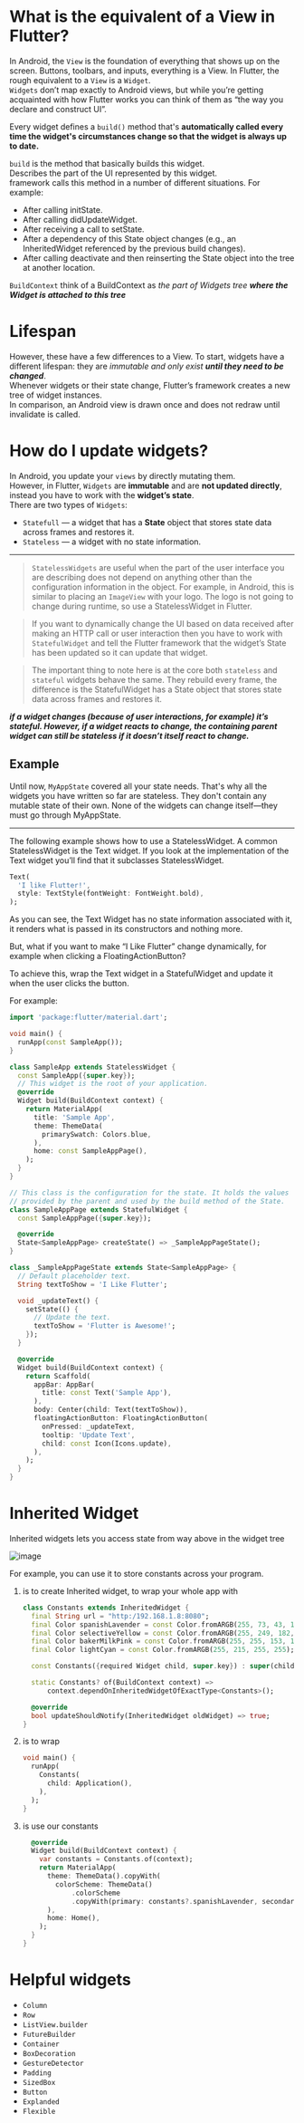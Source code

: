 # What is the equivalent of a View in Flutter?
In Android, the `View` is the foundation of everything that shows up on the screen. Buttons, toolbars, and inputs, everything is a View. In Flutter, the rough equivalent to a `View` is a `Widget`.  
`Widgets` don’t map exactly to Android views, but while you’re getting acquainted with how Flutter works you can think of them as “the way you declare and construct UI”.  

Every widget defines a `build()` method that's **automatically called every time the widget's circumstances change so that the widget is always up to date.**

`build` is the method that basically builds this widget.  
Describes the part of the UI represented by this widget.  
framework calls this method in a number of different situations. For example:
- After calling initState.
- After calling didUpdateWidget.
- After receiving a call to setState.
- After a dependency of this State object changes (e.g., an InheritedWidget referenced by the previous build changes).
- After calling deactivate and then reinserting the State object into the tree at another location.

`BuildContext` think of a BuildContext as _the part of Widgets tree_ **_where the Widget is attached to this tree_**

# Lifespan
However, these have a few differences to a View. To start, widgets have a different lifespan: they are _immutable and only exist **until they need to be changed**_.   
Whenever widgets or their state change, Flutter’s framework creates a new tree of widget instances.   
In comparison, an Android view is drawn once and does not redraw until invalidate is called.


# How do I update widgets?
In Android, you update your `views` by directly mutating them.   
However, in Flutter, `Widgets` are **immutable** and are **not updated directly**, instead you have to work with the **widget’s state**.  
There are two types of `Widgets`:  
- `Statefull` — a widget that has a **State** object that stores state data across frames and restores it.
- `Stateless` — a widget with no state information.

---

> `StatelessWidgets` are useful when the part of the user interface you are describing does not depend on anything other than the configuration information in the object.
For example, in Android, this is similar to placing an `ImageView` with your logo. The logo is not going to change during runtime, so use a StatelessWidget in Flutter.


> If you want to dynamically change the UI based on data received after making an HTTP call or user interaction then you have to work with `StatefulWidget` and tell the Flutter framework that the widget’s State has been updated so it can update that widget.


> The important thing to note here is at the core both `stateless` and `stateful` widgets behave the same. They rebuild every frame, the difference is the StatefulWidget has a State object that stores state data across frames and restores it.

**_if a widget changes (because of user interactions, for example) it’s stateful. However, if a widget reacts to change, the containing parent widget can still be stateless if it doesn’t itself react to change._**

## Example

Until now, `MyAppState` covered all your state needs. That's why all the widgets you have written so far are stateless. They don't contain any mutable state of their own. None of the widgets can change itself—they must go through MyAppState.

---

The following example shows how to use a StatelessWidget. A common StatelessWidget is the Text widget. If you look at the implementation of the Text widget you’ll find that it subclasses StatelessWidget.

```dart
Text(
  'I like Flutter!',
  style: TextStyle(fontWeight: FontWeight.bold),
);
```
As you can see, the Text Widget has no state information associated with it, it renders what is passed in its constructors and nothing more.

But, what if you want to make “I Like Flutter” change dynamically, for example when clicking a FloatingActionButton?

To achieve this, wrap the Text widget in a StatefulWidget and update it when the user clicks the button.

For example:

```dart
import 'package:flutter/material.dart';

void main() {
  runApp(const SampleApp());
}

class SampleApp extends StatelessWidget {
  const SampleApp({super.key});
  // This widget is the root of your application.
  @override
  Widget build(BuildContext context) {
    return MaterialApp(
      title: 'Sample App',
      theme: ThemeData(
        primarySwatch: Colors.blue,
      ),
      home: const SampleAppPage(),
    );
  }
}

// This class is the configuration for the state. It holds the values
// provided by the parent and used by the build method of the State.
class SampleAppPage extends StatefulWidget {
  const SampleAppPage({super.key});

  @override
  State<SampleAppPage> createState() => _SampleAppPageState();
}

class _SampleAppPageState extends State<SampleAppPage> {
  // Default placeholder text.
  String textToShow = 'I Like Flutter';

  void _updateText() {
    setState(() {
      // Update the text.
      textToShow = 'Flutter is Awesome!';
    });
  }

  @override
  Widget build(BuildContext context) {
    return Scaffold(
      appBar: AppBar(
        title: const Text('Sample App'),
      ),
      body: Center(child: Text(textToShow)),
      floatingActionButton: FloatingActionButton(
        onPressed: _updateText,
        tooltip: 'Update Text',
        child: const Icon(Icons.update),
      ),
    );
  }
}
```

# Inherited Widget
Inherited widgets lets you access state from way above in the widget tree

![image](https://user-images.githubusercontent.com/63263301/219377591-e13dae2d-42b6-4a3e-8461-daf5f363df64.png)

For example, you can use it to store constants across your program.  
1. is to create Inherited widget, to wrap your whole app with
   ```dart
   class Constants extends InheritedWidget {
     final String url = "http:/192.168.1.8:8080";
     final Color spanishLavender = const Color.fromARGB(255, 73, 43, 131);
     final Color selectiveYellow = const Color.fromARGB(255, 249, 182, 26);
     final Color bakerMilkPink = const Color.fromARGB(255, 255, 153, 187);
     final Color lightCyan = const Color.fromARGB(255, 215, 255, 255);
   
     const Constants({required Widget child, super.key}) : super(child: child);
   
     static Constants? of(BuildContext context) =>
         context.dependOnInheritedWidgetOfExactType<Constants>();
   
     @override
     bool updateShouldNotify(InheritedWidget oldWidget) => true;
   }
   ```
2. is to wrap
   ```dart
   void main() {
     runApp(
       Constants(
         child: Application(),
       ),
     );
   }
   ```
3. is use our constants
   ```dart
     @override
     Widget build(BuildContext context) {
       var constants = Constants.of(context);
       return MaterialApp(
         theme: ThemeData().copyWith(
           colorScheme: ThemeData()
               .colorScheme
               .copyWith(primary: constants?.spanishLavender, secondary: constants?.selectiveYellow),
         ),
         home: Home(),
       );
     }
   }
   ```

# Helpful widgets
- `Column`
- `Row`
- `ListView.builder`
- `FutureBuilder`
- `Container`
- `BoxDecoration`
- `GestureDetector`
- `Padding`
- `SizedBox`
- `Button`
- `Explanded`
- `Flexible`
